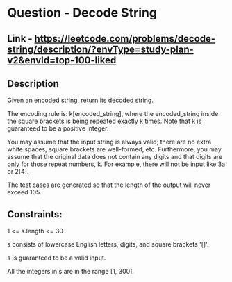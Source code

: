 # Question - Decode String

## Link - https://leetcode.com/problems/decode-string/description/?envType=study-plan-v2&envId=top-100-liked

## Description

Given an encoded string, return its decoded string.

The encoding rule is: k[encoded_string], where the encoded_string inside the square brackets is being repeated exactly k times. Note that k is guaranteed to be a positive integer.

You may assume that the input string is always valid; there are no extra white spaces, square brackets are well-formed, etc. Furthermore, you may assume that the original data does not contain any digits and that digits are only for those repeat numbers, k. For example, there will not be input like 3a or 2[4].

The test cases are generated so that the length of the output will never exceed 105.

## Constraints:

1 <= s.length <= 30

s consists of lowercase English letters, digits, and square brackets '[]'.

s is guaranteed to be a valid input.

All the integers in s are in the range [1, 300].
